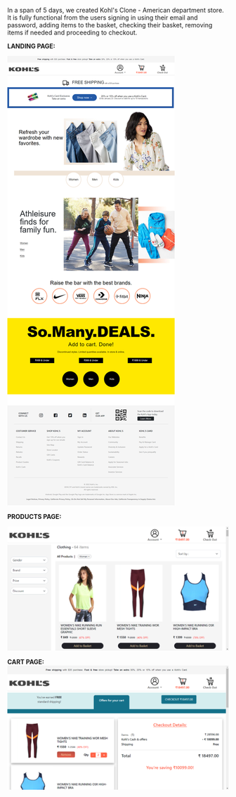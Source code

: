 In a span of 5 days, we created Kohl's Clone - American department store. It is fully functional from the users signing in using their email and password, adding items to the basket, checking their basket, removing items if needed and proceeding to checkout.

**LANDING PAGE:**

![Landing Page Image](./readme%20Images/home.png)

**PRODUCTS PAGE:**

![Product Page Image](./readme%20Images/productsPage.png)

**CART PAGE:**
![Cart Page Image](./readme%20Images/cartPage.png)
